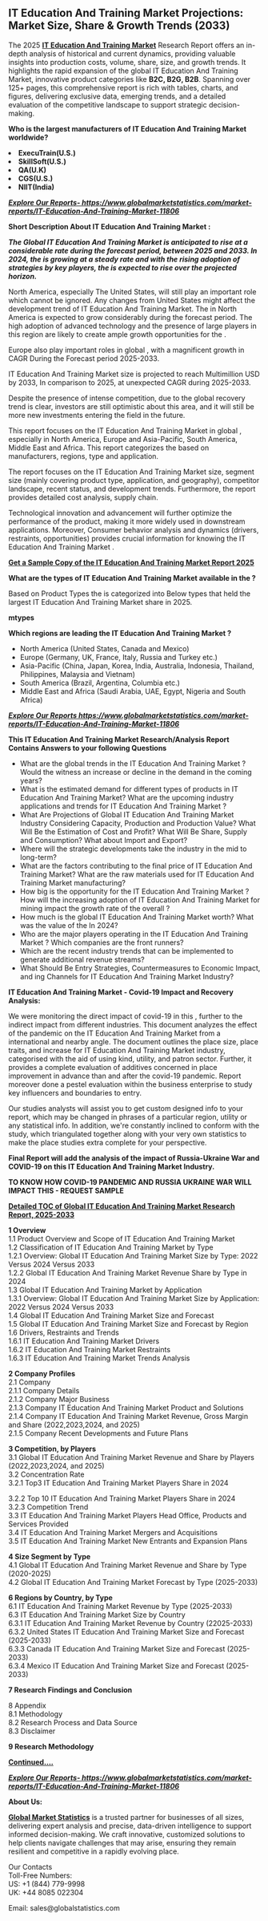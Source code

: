 <h2>IT Education And Training Market Projections: Market Size, Share & Growth Trends (2033)</h2><p>The 2025 <strong><a href="https://www.globalmarketstatistics.com/market-reports/IT-Education-And-Training-Market-11806">IT Education And Training Market</a></strong> Research Report offers an in-depth analysis of historical and current dynamics, providing valuable insights into production costs, volume, share, size, and growth trends. It highlights the rapid expansion of the global IT Education And Training Market, innovative product categories like <strong>B2C, B2G, B2B</strong>. Spanning over 125+ pages, this comprehensive report is rich with tables, charts, and figures, delivering exclusive data, emerging trends, and a detailed evaluation of the competitive landscape to support strategic decision-making.</p><p><strong>Who is the largest manufacturers of IT Education And Training Market worldwide?</strong></p><p><strong><li>ExecuTrain(U.S.)<li>SkillSoft(U.S.)<li>QA(U.K)<li>CGS(U.S.)<li>NIIT(India)</strong></p><p><strong><em><a href="https://www.globalmarketstatistics.com/market-reports/IT-Education-And-Training-Market-11806">Explore Our Reports-&nbsp;https://www.globalmarketstatistics.com/market-reports/IT-Education-And-Training-Market-11806</a></em></strong></p><p><strong>Short Description About IT Education And Training Market :</strong></p><p><strong><em>The Global IT Education And Training Market is anticipated to rise at a considerable rate during the forecast period, between 2025 and 2033. In 2024, the is growing at a steady rate and with the rising adoption of strategies by key players, the is expected to rise over the projected horizon.</em></strong></p><p>North America, especially The United States, will still play an important role which cannot be ignored. Any changes from United States might affect the development trend of IT Education And Training Market. The in North America is expected to grow considerably during the forecast period. The high adoption of advanced technology and the presence of large players in this region are likely to create ample growth opportunities for the .</p><p>Europe also play important roles in global , with a magnificent growth in CAGR During the Forecast period 2025-2033.</p><p>IT Education And Training Market size is projected to reach Multimillion USD by 2033, In comparison to 2025, at unexpected CAGR during 2025-2033.</p><p>Despite the presence of intense competition, due to the global recovery trend is clear, investors are still optimistic about this area, and it will still be more new investments entering the field in the future.</p><p>This report focuses on the IT Education And Training Market in global , especially in North America, Europe and Asia-Pacific, South America, Middle East and Africa. This report categorizes the based on manufacturers, regions, type and application.</p><p>The report focuses on the IT Education And Training Market size, segment size (mainly covering product type, application, and geography), competitor landscape, recent status, and development trends. Furthermore, the report provides detailed cost analysis, supply chain.</p><p>Technological innovation and advancement will further optimize the performance of the product, making it more widely used in downstream applications. Moreover, Consumer behavior analysis and dynamics (drivers, restraints, opportunities) provides crucial information for knowing the IT Education And Training Market .</p><p><strong><a href="https://www.globalmarketstatistics.com/market-reports/IT-Education-And-Training-Market-11806">Get a Sample Copy of the IT Education And Training Market Report 2025</a></strong></p><p><strong>What are the types of IT Education And Training Market available in the ?</strong></p><p>Based on Product Types the is categorized into Below types that held the largest IT Education And Training Market share in 2025.</p><p><strong>mtypes</strong></p><p><strong>Which regions are leading the IT Education And Training Market ?</strong></p><ul><li>North America (United States, Canada and Mexico)</li><li>Europe (Germany, UK, France, Italy, Russia and Turkey etc.)</li><li>Asia-Pacific (China, Japan, Korea, India, Australia, Indonesia, Thailand, Philippines, Malaysia and Vietnam)</li><li>South America (Brazil, Argentina, Columbia etc.)</li><li>Middle East and Africa (Saudi Arabia, UAE, Egypt, Nigeria and South Africa)</li></ul><p><strong><em><a href="https://www.globalmarketstatistics.com/market-reports/IT-Education-And-Training-Market-11806">Explore Our Reports https://www.globalmarketstatistics.com/market-reports/IT-Education-And-Training-Market-11806</a></em></strong></p><p><strong>This IT Education And Training Market Research/Analysis Report Contains Answers to your following Questions</strong></p><ul><li>What are the global trends in the IT Education And Training Market ? Would the witness an increase or decline in the demand in the coming years?</li><li>What is the estimated demand for different types of products in IT Education And Training Market? What are the upcoming industry applications and trends for IT Education And Training Market ?</li><li>What Are Projections of Global IT Education And Training Market Industry Considering Capacity, Production and Production Value? What Will Be the Estimation of Cost and Profit? What Will Be Share, Supply and Consumption? What about Import and Export?</li><li>Where will the strategic developments take the industry in the mid to long-term?</li><li>What are the factors contributing to the final price of IT Education And Training Market? What are the raw materials used for IT Education And Training Market manufacturing?</li><li>How big is the opportunity for the IT Education And Training Market ? How will the increasing adoption of IT Education And Training Market for mining impact the growth rate of the overall ?</li><li>How much is the global IT Education And Training Market worth? What was the value of the In 2024?</li><li>Who are the major players operating in the IT Education And Training Market ? Which companies are the front runners?</li><li>Which are the recent industry trends that can be implemented to generate additional revenue streams?</li><li>What Should Be Entry Strategies, Countermeasures to Economic Impact, and ing Channels for IT Education And Training Market Industry?</li></ul><p><strong>IT Education And Training Market - Covid-19 Impact and Recovery Analysis:</strong></p><p>We were monitoring the direct impact of covid-19 in this , further to the indirect impact from different industries. This document analyzes the effect of the pandemic on the IT Education And Training Market from a international and nearby angle. The document outlines the place size, place traits, and increase for IT Education And Training Market industry, categorised with the aid of using kind, utility, and patron sector. Further, it provides a complete evaluation of additives concerned in place improvement in advance than and after the covid-19 pandemic. Report moreover done a pestel evaluation within the business enterprise to study key influencers and boundaries to entry.</p><p>Our studies analysts will assist you to get custom designed info to your report, which may be changed in phrases of a particular region, utility or any statistical info. In addition, we're constantly inclined to conform with the study, which triangulated together along with your very own statistics to make the place studies extra complete for your perspective.</p><p><strong>Final Report will add the analysis of the impact of Russia-Ukraine War and COVID-19 on this IT Education And Training Market Industry.</strong></p><p><strong>TO KNOW HOW COVID-19 PANDEMIC AND RUSSIA UKRAINE WAR WILL IMPACT THIS - REQUEST SAMPLE</strong></p><p><strong><a href="https://www.globalmarketstatistics.com/market-reports/IT-Education-And-Training-Market-11806">Detailed TOC of Global IT Education And Training Market Research Report, 2025-2033</a></strong></p><p><strong>1 Overview</strong><br /> 1.1 Product Overview and Scope of IT Education And Training Market<br /> 1.2 Classification of IT Education And Training Market by Type<br /> 1.2.1 Overview: Global IT Education And Training Market Size by Type: 2022 Versus 2024 Versus 2033<br /> 1.2.2 Global IT Education And Training Market Revenue Share by Type in 2024<br /> 1.3 Global IT Education And Training Market by Application<br /> 1.3.1 Overview: Global IT Education And Training Market Size by Application: 2022&nbsp;Versus 2024 Versus 2033<br /> 1.4 Global IT Education And Training Market Size and Forecast<br /> 1.5 Global IT Education And Training Market Size and Forecast by Region<br /> 1.6 Drivers, Restraints and Trends<br /> 1.6.1 IT Education And Training Market Drivers<br /> 1.6.2 IT Education And Training Market Restraints<br /> 1.6.3 IT Education And Training Market Trends Analysis</p><p><strong>2 Company Profiles</strong><br /> 2.1 Company<br /> 2.1.1 Company Details<br /> 2.1.2 Company Major Business<br /> 2.1.3 Company IT Education And Training Market Product and Solutions<br /> 2.1.4 Company IT Education And Training Market Revenue, Gross Margin and Share (2022,2023,2024, and 2025)<br /> 2.1.5 Company Recent Developments and Future Plans</p><p><strong>3 Competition, by Players</strong><br /> 3.1 Global IT Education And Training Market Revenue and Share by Players (2022,2023,2024, and 2025)<br /> 3.2 Concentration Rate<br /> 3.2.1 Top3 IT Education And Training Market Players Share in 2024</p><p>3.2.2 Top 10 IT Education And Training Market Players Share in 2024<br /> 3.2.3 Competition Trend<br /> 3.3 IT Education And Training Market Players Head Office, Products and Services Provided<br /> 3.4 IT Education And Training Market Mergers and Acquisitions<br /> 3.5 IT Education And Training Market New Entrants and Expansion Plans</p><p><strong>4 Size Segment by Type</strong><br /> 4.1 Global IT Education And Training Market Revenue and Share by Type (2020-2025)<br /> 4.2 Global IT Education And Training Market Forecast by Type (2025-2033)</p><p><strong>6 Regions by Country, by Type</strong><br /> 6.1 IT Education And Training Market Revenue by Type (2025-2033)<br /> 6.3 IT Education And Training Market Size by Country<br /> 6.3.1 IT Education And Training Market Revenue by Country (22025-2033)<br /> 6.3.2 United States IT Education And Training Market Size and Forecast (2025-2033)<br /> 6.3.3 Canada IT Education And Training Market Size and Forecast (2025-2033)<br /> 6.3.4 Mexico IT Education And Training Market Size and Forecast (2025-2033)</p><p><strong>7 Research Findings and Conclusion</strong></p><p>8 Appendix<br /> 8.1 Methodology<br /> 8.2 Research Process and Data Source<br /> 8.3 Disclaimer</p><p><strong>9 Research Methodology</strong></p><p><strong><a href="https://www.globalmarketstatistics.com/market-reports/IT-Education-And-Training-Market-11806">Continued&hellip;.</a></strong></p><p><strong><em><a href="https://www.globalmarketstatistics.com/market-reports/IT-Education-And-Training-Market-11806">Explore Our Reports-&nbsp;https://www.globalmarketstatistics.com/market-reports/IT-Education-And-Training-Market-11806</a></em></strong></p><p><strong>About Us:</strong></p><p><strong><a href="https://www.globalmarketstatistics.com/">Global Market Statistics</a></strong> is a trusted partner for businesses of all sizes, delivering expert analysis and precise, data-driven intelligence to support informed decision-making. We craft innovative, customized solutions to help clients navigate challenges that may arise, ensuring they remain resilient and competitive in a rapidly evolving place.</p><p>Our Contacts<br /> Toll-Free Numbers:<br /> US: +1 (844) 779-9998<br /> UK: +44 8085 022304</p><p>Email: sales@globalstatistics.com</p>
